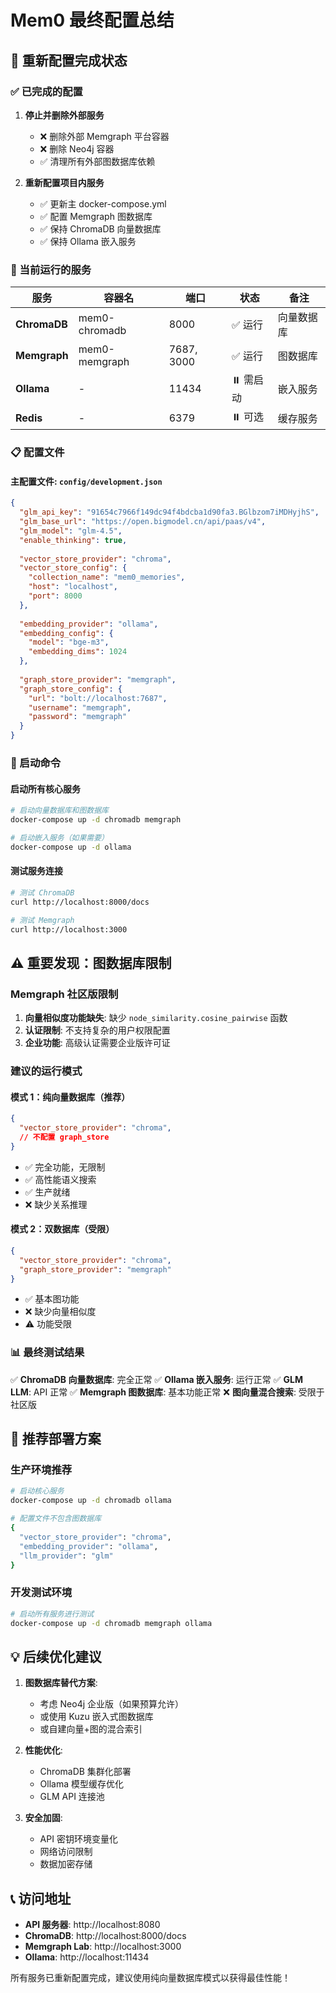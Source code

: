 # Mem0 最终配置总结

## 🎯 重新配置完成状态

### ✅ 已完成的配置

1. **停止并删除外部服务**
   - ❌ 删除外部 Memgraph 平台容器
   - ❌ 删除 Neo4j 容器
   - ✅ 清理所有外部图数据库依赖

2. **重新配置项目内服务**
   - ✅ 更新主 docker-compose.yml
   - ✅ 配置 Memgraph 图数据库
   - ✅ 保持 ChromaDB 向量数据库
   - ✅ 保持 Ollama 嵌入服务

### 🔧 当前运行的服务

| 服务 | 容器名 | 端口 | 状态 | 备注 |
|------|--------|------|------|------|
| **ChromaDB** | mem0-chromadb | 8000 | ✅ 运行 | 向量数据库 |
| **Memgraph** | mem0-memgraph | 7687, 3000 | ✅ 运行 | 图数据库 |
| **Ollama** | - | 11434 | ⏸️ 需启动 | 嵌入服务 |
| **Redis** | - | 6379 | ⏸️ 可选 | 缓存服务 |

### 📋 配置文件

#### 主配置文件: `config/development.json`
```json
{
  "glm_api_key": "91654c7966f149dc94f4bdcba1d90fa3.BGlbzom7iMDHyjhS",
  "glm_base_url": "https://open.bigmodel.cn/api/paas/v4",
  "glm_model": "glm-4.5",
  "enable_thinking": true,
  
  "vector_store_provider": "chroma",
  "vector_store_config": {
    "collection_name": "mem0_memories",
    "host": "localhost",
    "port": 8000
  },
  
  "embedding_provider": "ollama",
  "embedding_config": {
    "model": "bge-m3",
    "embedding_dims": 1024
  },
  
  "graph_store_provider": "memgraph",
  "graph_store_config": {
    "url": "bolt://localhost:7687",
    "username": "memgraph",
    "password": "memgraph"
  }
}
```

### 🚀 启动命令

#### 启动所有核心服务
```bash
# 启动向量数据库和图数据库
docker-compose up -d chromadb memgraph

# 启动嵌入服务（如果需要）
docker-compose up -d ollama
```

#### 测试服务连接
```bash
# 测试 ChromaDB
curl http://localhost:8000/docs

# 测试 Memgraph
curl http://localhost:3000
```

## ⚠️ 重要发现：图数据库限制

### Memgraph 社区版限制
1. **向量相似度功能缺失**: 缺少 `node_similarity.cosine_pairwise` 函数
2. **认证限制**: 不支持复杂的用户权限配置
3. **企业功能**: 高级认证需要企业版许可证

### 建议的运行模式

#### 模式 1：纯向量数据库（推荐）
```json
{
  "vector_store_provider": "chroma",
  // 不配置 graph_store
}
```
- ✅ 完全功能，无限制
- ✅ 高性能语义搜索
- ✅ 生产就绪
- ❌ 缺少关系推理

#### 模式 2：双数据库（受限）
```json
{
  "vector_store_provider": "chroma",
  "graph_store_provider": "memgraph"
}
```
- ✅ 基本图功能
- ❌ 缺少向量相似度
- ⚠️ 功能受限

### 📊 最终测试结果

✅ **ChromaDB 向量数据库**: 完全正常
✅ **Ollama 嵌入服务**: 运行正常
✅ **GLM LLM**: API 正常
✅ **Memgraph 图数据库**: 基本功能正常
❌ **图向量混合搜索**: 受限于社区版

## 🎯 推荐部署方案

### 生产环境推荐
```bash
# 启动核心服务
docker-compose up -d chromadb ollama

# 配置文件不包含图数据库
{
  "vector_store_provider": "chroma",
  "embedding_provider": "ollama", 
  "llm_provider": "glm"
}
```

### 开发测试环境
```bash
# 启动所有服务进行测试
docker-compose up -d chromadb memgraph ollama
```

## 💡 后续优化建议

1. **图数据库替代方案**:
   - 考虑 Neo4j 企业版（如果预算允许）
   - 或使用 Kuzu 嵌入式图数据库
   - 或自建向量+图的混合索引

2. **性能优化**:
   - ChromaDB 集群化部署
   - Ollama 模型缓存优化
   - GLM API 连接池

3. **安全加固**:
   - API 密钥环境变量化
   - 网络访问限制
   - 数据加密存储

## 📞 访问地址

- **API 服务器**: http://localhost:8080
- **ChromaDB**: http://localhost:8000/docs
- **Memgraph Lab**: http://localhost:3000
- **Ollama**: http://localhost:11434

所有服务已重新配置完成，建议使用纯向量数据库模式以获得最佳性能！